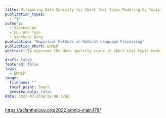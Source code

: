 ```yaml
---
title: Mitigating Data Sparsity for Short Text Topic Modeling by Topic-Semantic Contrastive Learning
publication_types:
  - "1"
authors:
  - Xiaobao Wu
  - Luu Anh Tuan
  - Xinshuai Dong
publication: "Empirical Methods in Natural Language Processing"
publication_short: EMNLP
abstract: To overcome the data sparsity issue in short text topic modeling, existing methods commonly rely on data augmentation or the data characteristic of short texts to introduce more word co-occurrence information. However, most of them do not make full use of the augmented data or the data characteristic - they insufficiently learn the relations among samples in data, leading to dissimilar topic distributions of semantically similar text pairs. To better address data sparsity, in this paper we propose a novel short text topic modeling framework, Topic-Semantic Contrastive Topic Model (TSCTM). To sufficiently model the relations among samples, we employ a new contrastive learning method with efficient positive and negative sampling strategies based on topic semantics. This contrastive learning method refines the representations, enriches the learning signals, and thus mitigates the sparsity issue. Extensive experimental results show that our TSCTM outperforms state-of-the-art baselines regardless of the data augmentation availability, producing high-quality topics and topic distributions.

draft: false
featured: false
tags:
  - EMNLP
image:
  filename: ""
  focal_point: Smart
  preview_only: false
date: 2023-03-2T08:29:00.179Z
---
```

https://aclanthology.org/2022.emnlp-main.176/